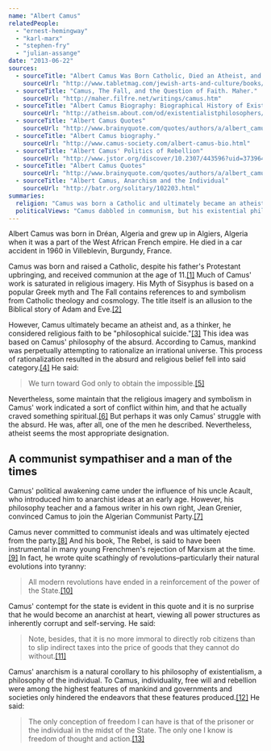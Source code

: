 ```yaml
---
name: "Albert Camus"
relatedPeople:
  - "ernest-hemingway"
  - "karl-marx"
  - "stephen-fry"
  - "julian-assange"
date: "2013-06-22"
sources:
  - sourceTitle: "Albert Camus Was Born Catholic, Died an Atheist, and Had Strong Ties to Jews"
    sourceUrl: "http://www.tabletmag.com/jewish-arts-and-culture/books/82555/camus-the-jew"
  - sourceTitle: "Camus, The Fall, and the Question of Faith. Maher."
    sourceUrl: "http://maher.filfre.net/writings/camus.htm"
  - sourceTitle: "Albert Camus Biography: Biographical History of Existentialism"
    sourceUrl: "http://atheism.about.com/od/existentialistphilosophers/a/camus.htm"
  - sourceTitle: "Albert Camus Quotes"
    sourceUrl: "http://www.brainyquote.com/quotes/authors/a/albert_camus_5.html?vm=l"
  - sourceTitle: "Albert Camus biography."
    sourceUrl: "http://www.camus-society.com/albert-camus-bio.html"
  - sourceTitle: "Albert Camus' Politics of Rebellion"
    sourceUrl: "http://www.jstor.org/discover/10.2307/443596?uid=3739648&uid=2&uid=4&uid=3739256&sid=21102252052451"
  - sourceTitle: "Albert Camus Quotes"
    sourceUrl: "http://www.brainyquote.com/quotes/authors/a/albert_camus_3.html?vm=l"
  - sourceTitle: "Albert Camus, Anarchism and the Individual"
    sourceUrl: "http://batr.org/solitary/102203.html"
summaries:
  religion: "Camus was born a Catholic and ultimately became an atheist."
  politicalViews: "Camus dabbled in communism, but his existential philosophy led him to anarchism."
---
```


Albert Camus was born in Dréan, Algeria and grew up in Algiers, Algeria when it was a part of the West African French empire. He died in a car accident in 1960 in Villeblevin, Burgundy, France.

Camus was born and raised a Catholic, despite his father's Protestant upbringing, and received communion at the age of 11.<a class="source-citation" href="#http%3A%2F%2Fwww.tabletmag.com%2Fjewish-arts-and-culture%2Fbooks%2F82555%2Fcamus-the-jew" title="Albert Camus Was Born Catholic, Died an Atheist, and Had Strong Ties to Jews">[1]</a> Much of Camus' work is saturated in religious imagery. His Myth of Sisyphus is based on a popular Greek myth and The Fall contains references to and symbolism from Catholic theology and cosmology. The title itself is an allusion to the Biblical story of Adam and Eve.<a class="source-citation" href="#http%3A%2F%2Fmaher.filfre.net%2Fwritings%2Fcamus.htm" title="Camus, The Fall, and the Question of Faith. Maher.">[2]</a>

However, Camus ultimately became an atheist and, as a thinker, he considered religious faith to be "philosophical suicide."<a class="source-citation" href="#http%3A%2F%2Fatheism.about.com%2Fod%2Fexistentialistphilosophers%2Fa%2Fcamus.htm" title="Albert Camus Biography: Biographical History of Existentialism">[3]</a> This idea was based on Camus' philosophy of the absurd. According to Camus, mankind was perpetually attempting to rationalize an irrational universe. This process of rationalization resulted in the absurd and religious belief fell into said category.<a class="source-citation" href="#http%3A%2F%2Fatheism.about.com%2Fod%2Fexistentialistphilosophers%2Fa%2Fcamus.htm" title="Albert Camus Biography: Biographical History of Existentialism">[4]</a> He said:

>We turn toward God only to obtain the impossible.<a class="source-citation" href="#http%3A%2F%2Fwww.brainyquote.com%2Fquotes%2Fauthors%2Fa%2Falbert_camus_5.html%3Fvm%3Dl" title="Albert Camus Quotes">[5]</a>

Nevertheless, some maintain that the religious imagery and symbolism in Camus' work indicated a sort of conflict within him, and that he actually craved something spiritual.<a class="source-citation" href="#http%3A%2F%2Fmaher.filfre.net%2Fwritings%2Fcamus.htm" title="Camus, The Fall, and the Question of Faith. Maher.">[6]</a> But perhaps it was only Camus' struggle with the absurd. He was, after all, one of the men he described. Nevertheless, atheist seems the most appropriate designation.


## A communist sympathiser and a man of the times

Camus' political awakening came under the influence of his uncle Acault, who introduced him to anarchist ideas at an early age. However, his philosophy teacher and a famous writer in his own right, Jean Grenier, convinced Camus to join the Algerian Communist Party.<a class="source-citation" href="#http%3A%2F%2Fwww.camus-society.com%2Falbert-camus-bio.html" title="Albert Camus biography.">[7]</a>

Camus never committed to communist ideals and was ultimately ejected from the party.<a class="source-citation" href="#http%3A%2F%2Fwww.camus-society.com%2Falbert-camus-bio.html" title="Albert Camus biography.">[8]</a> And his book, The Rebel, is said to have been instrumental in many young Frenchmen's rejection of Marxism at the time.<a class="source-citation" href="#http%3A%2F%2Fwww.jstor.org%2Fdiscover%2F10.2307%2F443596%3Fuid%3D3739648%26uid%3D2%26uid%3D4%26uid%3D3739256%26sid%3D21102252052451" title="Albert Camus&apos; Politics of Rebellion">[9]</a> In fact, he wrote quite scathingly of revolutions–particularly their natural evolutions into tyranny:

>All modern revolutions have ended in a reinforcement of the power of the State.<a class="source-citation" href="#http%3A%2F%2Fwww.brainyquote.com%2Fquotes%2Fauthors%2Fa%2Falbert_camus_3.html%3Fvm%3Dl" title="Albert Camus Quotes">[10]</a>

Camus' contempt for the state is evident in this quote and it is no surprise that he would become an anarchist at heart, viewing all power structures as inherently corrupt and self-serving. He said:

>Note, besides, that it is no more immoral to directly rob citizens than to slip indirect taxes into the price of goods that they cannot do without.<a class="source-citation" href="#http%3A%2F%2Fwww.brainyquote.com%2Fquotes%2Fauthors%2Fa%2Falbert_camus_3.html%3Fvm%3Dl" title="Albert Camus Quotes">[11]</a>

Camus' anarchism is a natural corollary to his philosophy of existentialism, a philosophy of the individual. To Camus, individuality, free will and rebellion were among the highest features of mankind and governments and societies only hindered the endeavors that these features produced.<a class="source-citation" href="#http%3A%2F%2Fbatr.org%2Fsolitary%2F102203.html" title="Albert Camus, Anarchism and the Individual">[12]</a> He said:

>The only conception of freedom I can have is that of the prisoner or the individual in the midst of the State. The only one I know is freedom of thought and action.<a class="source-citation" href="#http%3A%2F%2Fbatr.org%2Fsolitary%2F102203.html" title="Albert Camus, Anarchism and the Individual">[13]</a>